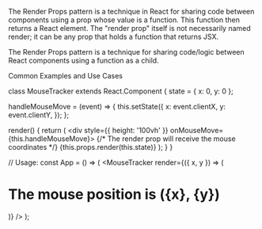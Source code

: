 <!-- Render props pattern -->
The Render Props pattern is a technique in React for sharing code between components using a prop whose value is a function. This function then returns a React element. The "render prop" itself is not necessarily named render; it can be any prop that holds a function that returns JSX.

<!-- A render prop is a function prop that a component uses to know what to render. -->

The Render Props pattern is a technique for sharing code/logic between React components using a function as a child.


Common Examples and Use Cases

<!-- Mouse Position Tracker: -->

class MouseTracker extends React.Component {
  state = { x: 0, y: 0 };

  handleMouseMove = (event) => {
    this.setState({
      x: event.clientX,
      y: event.clientY,
    });
  };

  render() {
    return (
      <div style={{ height: '100vh' }} onMouseMove={this.handleMouseMove}>
        {/* The render prop will receive the mouse coordinates */}
        {this.props.render(this.state)}
      </div>
    );
  }
}

// Usage:
const App = () => (
  <MouseTracker render={({ x, y }) => (
    <h1>The mouse position is ({x}, {y})</h1>
  )} />
);
